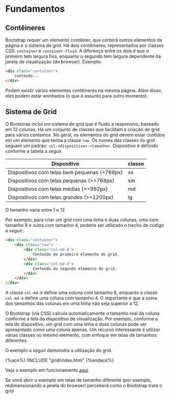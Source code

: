 # Fundamentos

## Contêineres

Bootstrap requer um elemento contêiner, que conterá outros elementos da página e o sistema de grid. Há dois contêineres, representados por classes CSS: `container` e `container-fluid`. A diferença entre os dois é que o primeiro tem largura fixa, enquanto o segundo tem largura dependente da janela de visualização (do browser). Exemplo:

```html
<div class="container">
    conteudo...
</div>
```

Podem existir vários elementos contêineres na mesma página. Além disso, eles podem estar aninhados (o que é assunto para outro momento).

## Sistema de Grid

O Bootstrap inclui um sistema de grid que é fluido e responsivo, baseado em 12 colunas. Há um conjunto de classes que facilitam a criação de grid para vários contextos. No geral, os elementos do grid devem estar contidos em um elemento que tenha a classe `row`. Os nomes das classes do grid seguem um padrão: `col-<dispositivo>-<tamanho>`. Dispositivo é definido conforme a tabela a seguir.

|Dispositivo|classe|
|-----------|------|
|Dispositivos com telas bem pequenas (<768px)|xs|
|Dispositivos com telas pequenas (>=768px)|sm|
|Dispositivos com telas médias (>=992px)|md|
|Dispositivos com telas grandes (>=1200px)|lg|

O tamanho varia entre 1 e 12.

Por exemplo, para criar um grid com uma linha e duas colunas, uma com tamanho 8 e outra com tamanho 4, poderia ser utilizado o trecho de código a seguir:

```html
<div class="container">
    <div class="row">
        <div class="col-md-8">
            Conteúdo do primeiro elemento do grid.
        </div>
        <div class="col-md-4">
            Conteúdo do segundo elemento do grid.
        </div>
    </div>
</div>
```

A classe `col-md-8` define uma coluna com tamanho 8, enquanto a classe `col-md-4` define uma coluna com tamanho 4. O importante é que a soma dos tamanhos das colunas em uma linha não seja superior a 12.

O Bootstrap (via CSS) calcula automaticamente o tamanho real da coluna conforme a tela do dispositivo de visualização. Por exemplo, conforme a tela do dispositivo, um grid com uma linha e duas colunas pode ser apresentado como uma coluna apenas. Um recurso interessante é utilizar várias classes no mesmo elemento, com enfoque em telas de tamanhos diferentes.

O exemplo a seguir demonstra a utilização do grid.

{%ace%}
!INCLUDE "grid/index.html"
{%endace%}

Veja o exemplo em funcionamento [aqui](http://embed.plnkr.co/Svg75ZcVd7J0WiprAGGN/preview).

Se você abrir o exemplo em telas de tamanho diferente (por exemplo, redimensionando a janela do browser) perceberá como o Bootstrap trata o grid
